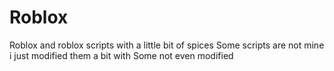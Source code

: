 # Roblox
Roblox
and roblox scripts with a little bit of spices
Some scripts are not mine i just modified them a bit with Some not even modified

